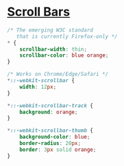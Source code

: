 # [Scroll Bars](https://alligator.io/css/css-scrollbars/)

```scss
/* The emerging W3C standard
   that is currently Firefox-only */
* {
    scrollbar-width: thin;
    scrollbar-color: blue orange;
}

/* Works on Chrome/Edge/Safari */
*::-webkit-scrollbar {
    width: 12px;
}

*::-webkit-scrollbar-track {
    background: orange;
}

*::-webkit-scrollbar-thumb {
    background-color: blue;
    border-radius: 20px;
    border: 3px solid orange;
}
```
